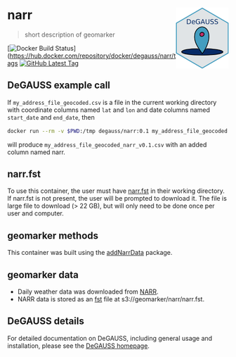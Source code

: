 # narr <a href='https://degauss-org.github.io/DeGAUSS/'><img src='https://github.com/degauss-org/degauss_template/blob/master/DeGAUSS_hex.png' align='right' height='138.5' /></a>

> short description of geomarker

[![Docker Build Status](https://img.shields.io/docker/automated/degauss/narr)](https://hub.docker.com/repository/docker/degauss/narr/tags
[![GitHub Latest Tag](https://img.shields.io/github/v/tag/degauss-org/narr)](https://github.com/degauss-org/narr/releases)

## DeGAUSS example call

If `my_address_file_geocoded.csv` is a file in the current working directory with coordinate columns named `lat` and `lon` and date columns named `start_date` and `end_date`, then

```sh
docker run --rm -v $PWD:/tmp degauss/narr:0.1 my_address_file_geocoded.csv
```

will produce `my_address_file_geocoded_narr_v0.1.csv` with an added column named narr.

## narr.fst

To use this container, the user must have [narr.fst](s3://geomarker/narr/narr.fst) in their working directory. If narr.fst is not present, the user will be prompted to download it. The file is large file to download (> 22 GB), but will only need to be done once per user and computer.

## geomarker methods

This container was built using the [addNarrData](https://github.com/geomarker-io/addNarrData) package. 

## geomarker data

- Daily weather data was downloaded from [NARR](https://www.ncdc.noaa.gov/data-access/model-data/model-datasets/north-american-regional-reanalysis-narr). 
- NARR data is stored as an [fst](https://github.com/fstpackage/fst) file at s3://geomarker/narr/narr.fst.

## DeGAUSS details

For detailed documentation on DeGAUSS, including general usage and installation, please see the [DeGAUSS homepage](https://degauss.org).

